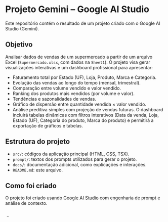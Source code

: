 # Projeto Gemini – Google AI Studio

Este repositório contém o resultado de um projeto criado com o Google AI Studio (Gemini).

## Objetivo
Analisar dados de vendas de um supermercado a partir de um arquivo Excel (`Supermercado.xlsx`, com dados na `Sheet1`). O projeto visa gerar visualizações interativas e um dashboard profissional para apresentar:
- Faturamento total por Estado (UF), Loja, Produto, Marca e Categoria.
- Evolução das vendas ao longo do tempo (mensal, trimestral).
- Comparação entre volume vendido e valor vendido.
- Ranking dos produtos mais vendidos (por volume e valor).
- Tendências e sazonalidades de vendas.
- Gráfico de dispersão entre quantidade vendida × valor vendido.
- Análise preditiva simples com projeção de vendas futuras.
O dashboard incluirá tabelas dinâmicas com filtros interativos (Data da venda, Loja, Estado (UF), Categoria do produto, Marca do produto) e permitirá a exportação de gráficos e tabelas.

## Estrutura do projeto
- `src/`: códigos da aplicação principal (HTML, CSS, TSX).
- `prompt/`: textos dos prompts utilizados para gerar o projeto.
- `docs/`: documentação adicional, como explicações e interações.
- `README.md`: este arquivo.

## Como foi criado
O projeto foi criado usando [Google AI Studio](https://aistudio.google.com) com engenharia de prompt e análise de contexto.

## Como usar
Clone o repositório. Para executar esta aplicação web específica, abra o arquivo `src/index.html` em seu navegador preferido.

```bash
git clone https://github.com/SEU_USUARIO/projeto-studio-ia.git
# Após clonar, navegue até a pasta do projeto e abra o arquivo src/index.html no navegador.
```
